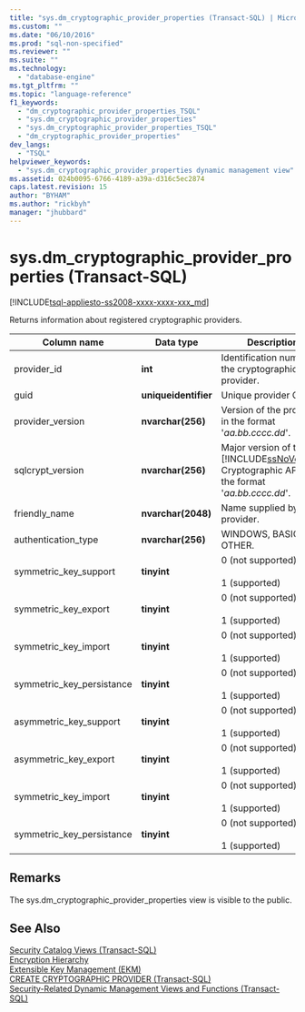```yaml
---
title: "sys.dm_cryptographic_provider_properties (Transact-SQL) | Microsoft Docs"
ms.custom: ""
ms.date: "06/10/2016"
ms.prod: "sql-non-specified"
ms.reviewer: ""
ms.suite: ""
ms.technology: 
  - "database-engine"
ms.tgt_pltfrm: ""
ms.topic: "language-reference"
f1_keywords: 
  - "dm_cryptographic_provider_properties_TSQL"
  - "sys.dm_cryptographic_provider_properties"
  - "sys.dm_cryptographic_provider_properties_TSQL"
  - "dm_cryptographic_provider_properties"
dev_langs: 
  - "TSQL"
helpviewer_keywords: 
  - "sys.dm_cryptographic_provider_properties dynamic management view"
ms.assetid: 024b0095-6766-4189-a39a-d316c5ec2874
caps.latest.revision: 15
author: "BYHAM"
ms.author: "rickbyh"
manager: "jhubbard"
---
```

# sys.dm_cryptographic_provider_properties (Transact-SQL)
[!INCLUDE[tsql-appliesto-ss2008-xxxx-xxxx-xxx_md](../../includes/tsql-appliesto-ss2008-xxxx-xxxx-xxx-md.md)]

  Returns information about registered cryptographic providers.  
  
 
|Column name|Data type|Description|  
|-----------------|---------------|-----------------|  
|provider_id|**int**|Identification number of the cryptographic provider.|  
|guid|**uniqueidentifier**|Unique provider GUID.|  
|provider_version|**nvarchar(256)**|Version of the provider in the format '*aa.bb.cccc.dd*'.|  
|sqlcrypt_version|**nvarchar(256)**|Major version of the [!INCLUDE[ssNoVersion](../../includes/ssnoversion-md.md)] Cryptographic API in the format '*aa.bb.cccc.dd*'.|  
|friendly_name|**nvarchar(2048)**|Name supplied by the provider.|  
|authentication_type|**nvarchar(256)**|WINDOWS, BASIC, or OTHER.|  
|symmetric_key_support|**tinyint**|0 (not supported)<br /><br /> 1 (supported)|  
|symmetric_key_export|**tinyint**|0 (not supported)<br /><br /> 1 (supported)|  
|symmetric_key_import|**tinyint**|0 (not supported)<br /><br /> 1 (supported)|  
|symmetric_key_persistance|**tinyint**|0 (not supported)<br /><br /> 1 (supported)|  
|asymmetric_key_support|**tinyint**|0 (not supported)<br /><br /> 1 (supported)|  
|asymmetric_key_export|**tinyint**|0 (not supported)<br /><br /> 1 (supported)|  
|symmetric_key_import|**tinyint**|0 (not supported)<br /><br /> 1 (supported)|  
|symmetric_key_persistance|**tinyint**|0 (not supported)<br /><br /> 1 (supported)|  
  
## Remarks  
 The sys.dm_cryptographic_provider_properties view is visible to the public.  
  
## See Also  
 [Security Catalog Views &#40;Transact-SQL&#41;](../../relational-databases/system-catalog-views/security-catalog-views-transact-sql.md)   
 [Encryption Hierarchy](../../relational-databases/security/encryption/encryption-hierarchy.md)   
 [Extensible Key Management &#40;EKM&#41;](../../relational-databases/security/encryption/extensible-key-management-ekm.md)   
 [CREATE CRYPTOGRAPHIC PROVIDER &#40;Transact-SQL&#41;](../../t-sql/statements/create-cryptographic-provider-transact-sql.md)   
 [Security-Related Dynamic Management Views and Functions &#40;Transact-SQL&#41;](../../relational-databases/system-dynamic-management-views/security-related-dynamic-management-views-and-functions-transact-sql.md)  
  
  
